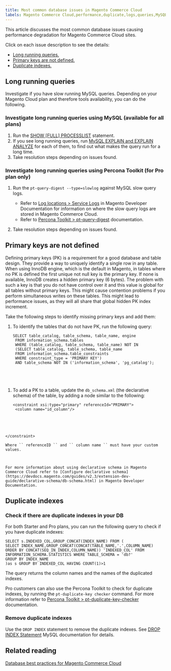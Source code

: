 ```yaml
---
title: Most common database issues in Magento Commerce Cloud
labels: Magento Commerce Cloud,performance,duplicate,logs,queries,MySQL,database,best practices,Percona Toolkit
---
```


This article discusses the most common database issues causing performance degradation for Magento Commerce Cloud sites. 

Click on each issue description to see the details:

* [Long running queries.](#Long_running_queries)
* [Primary keys are not defined.](#Primary_keys_not_defined)
* [Duplicate indexes.](#Duplicate_indexes)

## Long running queries

Investigate if you have slow running MySQL queries. Depending on your Magento Cloud plan and therefore tools availability, you can do the following. 

### Investigate long running queries using MySQL (available for all plans)

1. Run the [SHOW \[FULL\] PROCESSLIST](https://dev.mysql.com/doc/refman/8.0/en/show-processlist.html) statement.
1. If you see long running queries, run [MySQL EXPLAIN and EXPLAIN ANALYZE](https://mysqlserverteam.com/mysql-explain-analyze/) for each of them, to find out what makes the query run for a long time.
1. Take resolution steps depending on issues found.

### Investigate long running queries using Percona Toolkit (for Pro plan only)

1. Run the `` pt-query-digest --type=slowlog `` against MySQL slow query logs. 
    
    * Refer to [Log locations > Service Logs](https://devdocs.magento.com/cloud/project/log-locations.html#service-logs) in Magento Developer Documentation for information on where the slow query logs are stored in Magento Commerce Cloud. 
    * Refer to [Percona Toolkit > pt-query-digest](https://www.percona.com/doc/percona-toolkit/LATEST/pt-query-digest.html#pt-query-digest) documentation. 
    
    
    
1. Take resolution steps depending on issues found.

## Primary keys are not defined

Defining primary keys (PK) is a requirement for a good database and table design. They provide a way to uniquely identify a single row in any table. When using InnoDB engine, which is the default in Magento, in tables where no PK is defined the first unique not null key is the primary key. If none is available, InnoDB creates a hidden primary key (6 bytes). The problem with such a key is that you do not have control over it and this value is global for all tables without primary keys. This might cause contention problems if you perform simultaneous writes on these tables. This might lead to performance issues, as they will all share that global hidden PK index increment. 

Take the following steps to identify missing primary keys and add them:

1. To identify the tables that do not have PK, run the following query:
    
    <pre><code class="language-sql">SELECT table_catalog, table_schema, table_name, engine
    FROM information_schema.tables
    WHERE (table_catalog, table_schema, table_name) NOT IN
    (SELECT table_catalog, table_schema, table_name
    FROM information_schema.table_constraints
    WHERE constraint_type = 'PRIMARY KEY')
    AND table_schema NOT IN ('information_schema', 'pg_catalog');
</code></pre>
    
    
1. To add a PK to a table, update the `` db_schema.xml `` (the declarative schema) of the table, by adding a node similar to the following:
    
    <pre><code class="language-html">&lt;constraint xsi:type="primary" referenceId="PRIMARY"> 
    &lt;column name="id_column"/> 
&lt;/constraint>
</code></pre>
    
    
    
    Where `` referenceID `` and `` column name `` must have your custom values. 
    
    
    
    For more information about using declarative schema in Magento Commerce Cloud refer to [Configure declarative schema](https://devdocs.magento.com/guides/v2.3/extension-dev-guide/declarative-schema/db-schema.html) in Magento Developer Documentation.
    
    

## Duplicate indexes 

### Check if there are duplicate indexes in your DB

For both Starter and Pro plans, you can run the following query to check if you have duplicate indexes: 

<pre><code class="language-sql">SELECT s.INDEXED_COL,GROUP_CONCAT(INDEX_NAME) FROM (<br/>SELECT INDEX_NAME,GROUP_CONCAT(CONCAT(TABLE_NAME,'.',COLUMN_NAME) ORDER BY CONCAT(SEQ_IN_INDEX,COLUMN_NAME)) 'INDEXED_COL' FROM INFORMATION_SCHEMA.STATISTICS WHERE TABLE_SCHEMA = 'db?' <br/>GROUP BY INDEX_NAME<br/>)as s GROUP BY INDEXED_COL HAVING COUNT(1)>1</code></pre>

The query returns the column names and the names of the duplicated indexes.

Pro customers can also use the Percona Toolkit to check for duplicate indexes, by running the `` pt-duplicate-key checker `` command. For more information refer to [Percona Toolkit > pt-duplicate-key-checker](https://www.percona.com/doc/percona-toolkit/LATEST/pt-duplicate-key-checker.html%C2%A0) documentation. 

### Remove duplicate indexes

Use the <code class="language-SQL">DROP INDEX</code> statement to remove the duplicate indexes. See [DROP INDEX Statement](https://dev.mysql.com/doc/refman/8.0/en/drop-index.html) MySQL documentation for details.

## Related reading

[Database best practices for Magento Commerce Cloud](https://support.magento.com/hc/en-us/articles/360041997312)

 
 
 